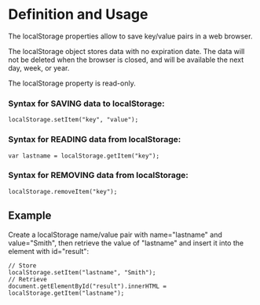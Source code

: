 # Definition and Usage
The localStorage properties allow to save key/value pairs in a web browser.

The localStorage object stores data with no expiration date. The data will not be deleted when the browser is closed, and will be available the next day, week, or year.

The localStorage property is read-only.

### Syntax for SAVING data to localStorage:

```
localStorage.setItem("key", "value");
```
### Syntax for READING data from localStorage:
```
var lastname = localStorage.getItem("key");
```
### Syntax for REMOVING data from localStorage:
```
localStorage.removeItem("key");
```
## Example
Create a localStorage name/value pair with name="lastname" and value="Smith", then retrieve the value of "lastname" and insert it into the element with id="result":
```
// Store
localStorage.setItem("lastname", "Smith");
// Retrieve
document.getElementById("result").innerHTML = localStorage.getItem("lastname");
```
